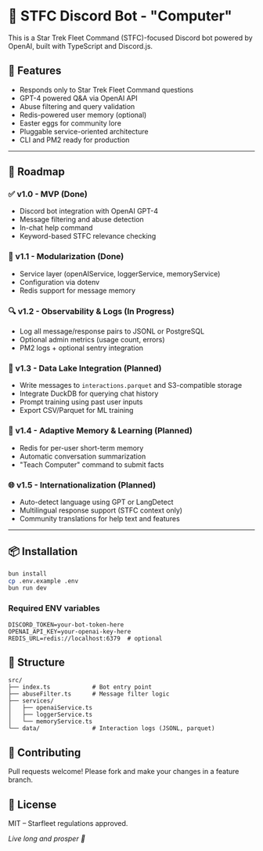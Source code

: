 # 🖖 STFC Discord Bot - "Computer"

This is a Star Trek Fleet Command (STFC)-focused Discord bot powered by OpenAI, built with TypeScript and Discord.js.

## 🔧 Features

- Responds only to Star Trek Fleet Command questions
- GPT-4 powered Q&A via OpenAI API
- Abuse filtering and query validation
- Redis-powered user memory (optional)
- Easter eggs for community lore
- Pluggable service-oriented architecture
- CLI and PM2 ready for production

---

## 🚀 Roadmap

### ✅ v1.0 - MVP (Done)
- Discord bot integration with OpenAI GPT-4
- Message filtering and abuse detection
- In-chat help command
- Keyword-based STFC relevance checking

### 🔁 v1.1 - Modularization (Done)
- Service layer (openAIService, loggerService, memoryService)
- Configuration via dotenv
- Redis support for message memory

### 🔍 v1.2 - Observability & Logs (In Progress)
- Log all message/response pairs to JSONL or PostgreSQL
- Optional admin metrics (usage count, errors)
- PM2 logs + optional sentry integration

### 🌊 v1.3 - Data Lake Integration (Planned)
- Write messages to `interactions.parquet` and S3-compatible storage
- Integrate DuckDB for querying chat history
- Prompt training using past user inputs
- Export CSV/Parquet for ML training

### 🧠 v1.4 - Adaptive Memory & Learning (Planned)
- Redis for per-user short-term memory
- Automatic conversation summarization
- "Teach Computer" command to submit facts

### 🌐 v1.5 - Internationalization (Planned)
- Auto-detect language using GPT or LangDetect
- Multilingual response support (STFC context only)
- Community translations for help text and features

---

## 📦 Installation

```bash
bun install
cp .env.example .env
bun run dev
```

### Required ENV variables

```
DISCORD_TOKEN=your-bot-token-here
OPENAI_API_KEY=your-openai-key-here
REDIS_URL=redis://localhost:6379  # optional
```

## 📁 Structure

```
src/
├── index.ts            # Bot entry point
├── abuseFilter.ts      # Message filter logic
├── services/
│   ├── openaiService.ts
│   ├── loggerService.ts
│   └── memoryService.ts
└── data/               # Interaction logs (JSONL, parquet)
```

## 🤝 Contributing

Pull requests welcome! Please fork and make your changes in a feature branch.

## 📜 License

MIT – Starfleet regulations approved.

_Live long and prosper 🖖_